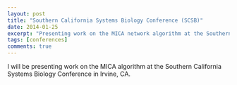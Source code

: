 ```yaml
---
layout: post
title: "Southern California Systems Biology Conference (SCSB)"
date: 2014-01-25
excerpt: "Presenting work on the MICA network algorithm at the Southern California Systems Biology Conference in Irvine, CA."
tags: [conferences]
comments: true
---
```


I will be presenting work on the MICA algorithm at the Southern California Systems Biology Conference in Irvine, CA.


